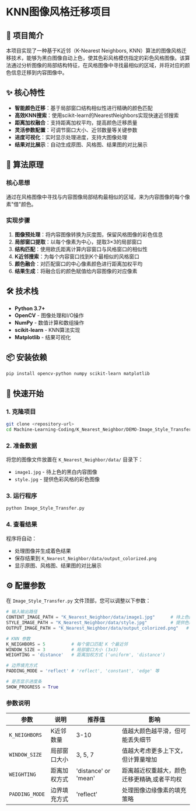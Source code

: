 # KNN图像风格迁移项目

## 📖 项目简介

本项目实现了一种基于K近邻（K-Nearest Neighbors, KNN）算法的图像风格迁移技术，能够为黑白图像自动上色，使其色彩风格模仿指定的彩色风格图像。该算法通过分析图像的局部结构特征，在风格图像中寻找最相似的区域，并将对应的颜色信息迁移到内容图像中。

## ✨ 核心特性

- **智能颜色迁移**：基于局部窗口结构相似性进行精确的颜色匹配
- **高效KNN搜索**：使用scikit-learn的NearestNeighbors实现快速近邻搜索
- **距离加权融合**：支持距离加权平均，提高颜色迁移质量
- **灵活参数配置**：可调节窗口大小、近邻数量等关键参数
- **进度可视化**：实时显示处理进度，支持大图像处理
- **结果对比展示**：自动生成原图、风格图、结果图的对比展示

## 🎯 算法原理

### 核心思想
通过在风格图像中寻找与内容图像局部结构最相似的区域，来为内容图像的每个像素"借"颜色。

### 实现步骤
1. **图像预处理**：将内容图像转换为灰度图，保留风格图像的彩色信息
2. **局部窗口提取**：以每个像素为中心，提取3×3的局部窗口
3. **结构匹配**：使用欧氏距离计算内容窗口与风格窗口的相似性
4. **K近邻搜索**：为每个内容窗口找到K个最相似的风格窗口
5. **颜色融合**：对匹配窗口的中心像素颜色进行距离加权平均
6. **结果生成**：将融合后的颜色赋值给内容图像的对应像素

## 🛠️ 技术栈

- **Python 3.7+**
- **OpenCV** - 图像处理和I/O操作
- **NumPy** - 数值计算和数组操作
- **scikit-learn** - KNN算法实现
- **Matplotlib** - 结果可视化

## 📦 安装依赖

```bash
pip install opencv-python numpy scikit-learn matplotlib
```

## 🚀 快速开始

### 1. 克隆项目
```bash
git clone <repository-url>
cd Machine-Learning-Coding/K_Nearest_Neighbor/DEMO-Image_Style_Transfer
```

### 2. 准备数据
将您的图像文件放置在 `K_Nearest_Neighbor/data/` 目录下：
- `image1.jpg` - 待上色的黑白内容图像
- `style.jpg` - 提供色彩风格的彩色图像

### 3. 运行程序
```bash
python Image_Style_Transfer.py
```

### 4. 查看结果
程序将自动：
- 处理图像并生成着色结果
- 保存结果到 `K_Nearest_Neighbor/data/output_colorized.png`
- 显示原图、风格图、结果图的对比展示

## ⚙️ 配置参数

在 `Image_Style_Transfer.py` 文件顶部，您可以调整以下参数：

```python
# 输入输出路径
CONTENT_IMAGE_PATH = "K_Nearest_Neighbor/data/image1.jpg"      # 待上色的黑白内容图
STYLE_IMAGE_PATH = "K_Nearest_Neighbor/data/style.jpg"         # 提供色彩风格的彩色图
OUTPUT_IMAGE_PATH = "K_Nearest_Neighbor/data/output_colorized.png"   # 输出的彩色结果图

# KNN 参数
K_NEIGHBORS = 5          # 每个窗口匹配 K 个最近邻
WINDOW_SIZE = 3          # 局部窗口大小 (3x3)
WEIGHTING = 'distance'   # 距离加权方式 ('uniform', 'distance')

# 边界填充方式
PADDING_MODE = 'reflect' # 'reflect', 'constant', 'edge' 等

# 是否显示进度条
SHOW_PROGRESS = True
```

### 参数说明

| 参数 | 说明 | 推荐值 | 影响 |
|------|------|--------|------|
| `K_NEIGHBORS` | K近邻数量 | 3-10 | 值越大颜色越平滑，但可能丢失细节 |
| `WINDOW_SIZE` | 局部窗口大小 | 3, 5, 7 | 值越大考虑更多上下文，但计算量增加 |
| `WEIGHTING` | 距离加权方式 | 'distance' or 'mean' | 距离越近权重越大，颜色迁移更精确,或者平均权 |
| `PADDING_MODE` | 边界填充方式 | 'reflect' | 处理图像边缘像素的填充策略 |


